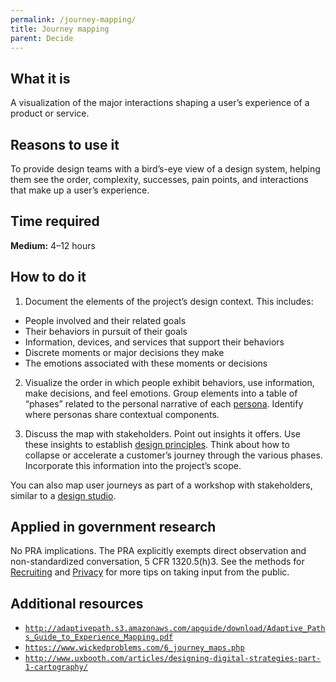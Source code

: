 ```yaml
---
permalink: /journey-mapping/
title: Journey mapping
parent: Decide
---
```


## What it is

A visualization of the major interactions shaping a user’s experience of a product or service.

## Reasons to use it

To provide design teams with a bird’s-eye view of a design system, helping them see the order, complexity, successes, pain points, and interactions that make up a user’s experience.

## Time required

**Medium:** 4–12 hours

## How to do it

1. Document the elements of the project’s design context. This includes:
 - People involved and their related goals
 - Their behaviors in pursuit of their goals
 - Information, devices, and services that support their behaviors
 - Discrete moments or major decisions they make
 - The emotions associated with these moments or decisions

2. Visualize the order in which people exhibit behaviors, use information, make decisions, and feel emotions. Group elements into a table of “phases” related to the personal narrative of each [persona](../personas/). Identify where personas share contextual components.

3. Discuss the map with stakeholders. Point out insights it offers. Use these insights to establish [design principles](../design-principles/). Think about how to collapse or accelerate a customer’s journey through the various phases. Incorporate this information into the project’s scope.

You can also map user journeys as part of a workshop with stakeholders, similar to a [design studio](../design-studio/).

## Applied in government research

No PRA implications. The PRA explicitly exempts direct observation and non-standardized conversation, 5 CFR 1320.5(h)3. See the methods for [Recruiting](../recruiting/) and [Privacy](../privacy/) for more tips on taking input from the public.

## Additional resources

- [`http://adaptivepath.s3.amazonaws.com/apguide/download/Adaptive_Paths_Guide_to_Experience_Mapping.pdf`](http://adaptivepath.s3.amazonaws.com/apguide/download/Adaptive_Paths_Guide_to_Experience_Mapping.pdf)
- [`https://www.wickedproblems.com/6_journey_maps.php`](https://www.wickedproblems.com/6_journey_maps.php)
- [`http://www.uxbooth.com/articles/designing-digital-strategies-part-1-cartography/`](http://www.uxbooth.com/articles/designing-digital-strategies-part-1-cartography/)
